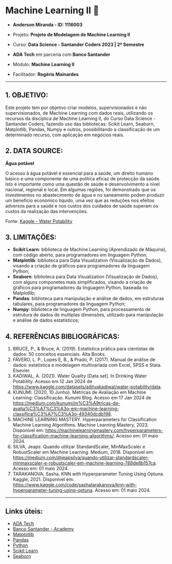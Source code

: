 # **Machine Learning II** 🚀

* **Anderson Miranda - ID: 1116003**

* Projeto: **Projeto de Modelagem de Machine Learning II**

* Curso: **Data Science - Santander Coders 2023 | 2º Semestre**
* **ADA Tech** em parceria com **Banco Santander**
* Módulo: **Machine Learning II**
* Facilitador: **Rogério Mainardes**


----

## **1. OBJETIVO:**

Este projeto tem por objetivo criar modelos, supervisionados e não supervisionados, de Machine Learning com dados reais, utilizando os recursos da disciplica de Machine Learning II, do Curso Data Science - Santander Coders, fazendo uso das bibliotecas: Scikit Learn, Seaborn, Matplotlib, Pandas, Numpy e outros, possibilitando a classificação de um determinado recurso, com aplicação em negócios reais.


## **2. DATA SOURCE:**

**Água potável**

O acesso à água potável é essencial para a saúde, um direito humano básico e uma componente de uma política eficaz de protecção da saúde. Isto é importante como uma questão de saúde e desenvolvimento a nível nacional, regional e local. Em algumas regiões, foi demonstrado que os investimentos no abastecimento de água e no saneamento podem produzir um benefício económico líquido, uma vez que as reduções nos efeitos adversos para a saúde e nos custos dos cuidados de saúde superam os custos da realização das intervenções.

Fonte: [Kaggle - Water Potability](https://www.kaggle.com/datasets/adityakadiwal/water-potability/data)


## **3. LIMITAÇÕES:**

- **Scikit Learn**: biblioteca de Machine Learning (Aprendizado de Máquina), com código aberto, para programadores em linguagem Python;
- **Matplotlib**: biblioteca para Data Visualization (Visualização de Dados), visando a criação de gráficos para programadores da linguagem Python;
- **Seaborn**: biblioteca para Data Visualization (Visualização de Dados), com alguns componetes mais simplificados, visando a criação de gráficos para programadores da linguagem Python, baseada no Matplotlib;
- **Pandas**: biblioteca para manipulação e análise de dados, em estruturas tabulares, para programadores da linguagem Python;
- **Numpy**: biblioteca de linguagem Python, para processamento de estrutura de dados de multiplas dimensões, utilizado para manipulação e análise de dados estatísticos;


## **4. REFERÊNCIAS BIBLIOGRÁFICAS:**

1. BRUCE, P., & Bruce, A. (2019). Estatística prática para cientistas de dados: 50 conceitos essenciais. Alta Books.
2. FÁVERO, L. P., Lopes E, B., & Prado, P. (2017). Manual de análise de dados: estatística e modelagem multivariada com Excel, SPSS e Stata. Elsevier.
3. KADIWAL, A. (2021). Water Quality [Data set]. In Drinking Water Potability. Acesso em 12 Jan 2024 de  https://www.kaggle.com/datasets/adityakadiwal/water-potability/data.
4. KUNUMI. (2020, 10 Junho). Métricas de Avaliação em Machine Learning: Classificação. Kunumi Blog. Acesso em 17 Jan 2024 de https://medium.com/kunumi/m%C3%A9tricas-de-avalia%C3%A7%C3%A3o-em-machine-learning-classifica%C3%A7%C3%A3o-49340dcdb198.
5. MACHINE LEARNING MASTERY. Hyperparameters for Classification Machine Learning Algorithms. Machine Learning Mastery, 2023. Disponível em: https://machinelearningmastery.com/hyperparameters-for-classification-machine-learning-algorithms/. Acesso em: 01 maio 2024.
6. SILVA, Jeaps. Quando utilizar StandardScaler, MinMaxScaler e RobustScaler em Machine Learning. Medium, 2018. Disponível em: https://medium.com/@jeapsilva/quando-utilizar-standardscaler-minmaxscaler-e-robustscaler-em-machine-learning-788de8b157ca. Acesso em: 01 maio 2024.
7. TARAKANOVA, Sasha. KNN with Hyperparameter Tuning Using Optuna. Kaggle, 2021. Disponível em: https://www.kaggle.com/code/sashatarakanova/knn-with-hyperparameter-tuning-using-optuna. Acesso em: 01 maio 2024.


----

## **Links úteis:**

- [ADA Tech](https://ada.tech/)
- [Banco Santander - Academy](https://app.santanderopenacademy.com/pt-BR/program/bolsas-santander-santander-coders-2023-2-edicao)
- [Matplotlib](https://matplotlib.org/stable)
- [Pandas](https://pandas.pydata.org)
- [Python](https://www.python.org)
- [Scikit Learn](https://scikit-learn.org)
- [Seaborn](https://seaborn.pydata.org)